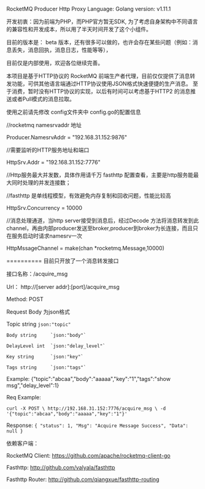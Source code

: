 RocketMQ Producer Http Proxy
Language: Golang 
version: v1.11.1

开发初衷：因为前端为PHP，而PHP官方暂无SDK, 为了考虑自身架构中不同语言的兼容性和开发成本，所以用了半天时间开发了这个小组件。

目前的版本是： beta 版本，还有很多可以做的，也许会存在某些问题（例如：消息丢失，消息回执，消息日志，性能等等），

目前仅是内部使用，欢迎各位继续完善。

本项目是基于HTTP协议的 RocketMQ 前端生产者代理，目前仅仅提供了消息转发功能，可供其他语言端通过HTTP协议使用JSON格式快速便捷的生产消息。
至于消费，暂时没有HTTP协议的实现，以后有时间可以考虑基于HTTP2 的消息推送或者Pull模式的消息拉取。

使用之前请先修改 config文件夹中 config.go的配置信息

//rocketmq namesrvaddr 地址

Producer.NamesrvAddr = "192.168.31.152:9876"

//需要监听的HTTP服务地址和端口

HttpSrv.Addr = "192.168.31.152:7776"

//Http服务最大并发数，具体作用请千万 fasthttp 配置查看，主要是http服务能最大同时处理的并发连接数；

//fasthttp 是单线程模型，有效避免内存复制和回收问题，性能比较高

HttpSrv.Concurrency = 10000

//消息处理通道，当http server接受到消息后，经过Decode 方法将消息转发到此channel，再由内部producer发送至broker,producer到broker为长连接，而且只在服务启动时请求namesrv一次

HttpMssageChannel = make(chan *rocketmq.Message,10000)

==========
目前只开放了一个消息转发接口

接口名称：/acquire_msg

Url： http://[server addr]:[port]/acquire_msg

Method: POST

Request Body 为json格式

  Topic string    `json:"topic"`
  
	Body string		`json:"body"`
  
	DelayLevel int  `json:"delay_level"`
  
	Key string		`json:"key"`
  
	Tags string		`json:"tags"`
  

Example: {"topic":"abcaa","body":"aaaaa","key":"1","tags":"show msg","delay_level":1}



Req Example:

`curl -X POST \
  http://192.168.31.152:7776/acquire_msg \
  -d '{"topic":"abcaa","body":"aaaaa","key":"1"}'
`

Response:
`
{
    "status": 1,
    "Msg": "Acquire Message Success",
    "Data": null
}
`

依赖客户端：

RocketMQ Client: https://github.com/apache/rocketmq-client-go

Fasthttp: http://github.com/valyala/fasthttp

Fasthttp Router: http://github.com/qiangxue/fasthttp-routing

